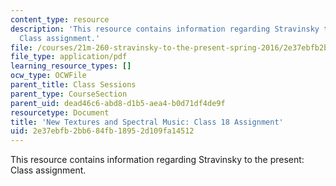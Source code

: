 ```yaml
---
content_type: resource
description: 'This resource contains information regarding Stravinsky to the present:
  Class assignment.'
file: /courses/21m-260-stravinsky-to-the-present-spring-2016/2e37ebfb2bb684fb18952d109fa14512_MIT21M_260S16_assn18.pdf
file_type: application/pdf
learning_resource_types: []
ocw_type: OCWFile
parent_title: Class Sessions
parent_type: CourseSection
parent_uid: dead46c6-abd8-d1b5-aea4-b0d71df4de9f
resourcetype: Document
title: 'New Textures and Spectral Music: Class 18 Assignment'
uid: 2e37ebfb-2bb6-84fb-1895-2d109fa14512
---
```

This resource contains information regarding Stravinsky to the present: Class assignment.

